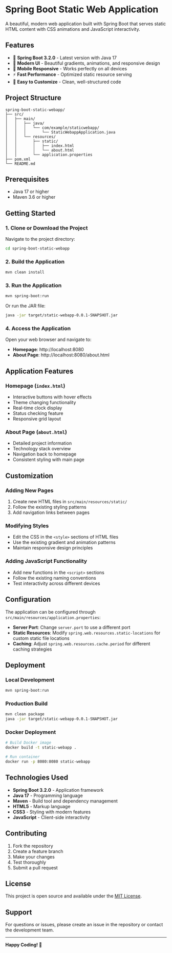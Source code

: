 # Spring Boot Static Web Application

A beautiful, modern web application built with Spring Boot that serves static HTML content with CSS animations and JavaScript interactivity.

## Features

- 🚀 **Spring Boot 3.2.0** - Latest version with Java 17
- 🎨 **Modern UI** - Beautiful gradients, animations, and responsive design
- 📱 **Mobile Responsive** - Works perfectly on all devices
- ⚡ **Fast Performance** - Optimized static resource serving
- 🔧 **Easy to Customize** - Clean, well-structured code

## Project Structure

```
spring-boot-static-webapp/
├── src/
│   ├── main/
│   │   ├── java/
│   │   │   └── com/example/staticwebapp/
│   │   │       └── StaticWebappApplication.java
│   │   └── resources/
│   │       ├── static/
│   │       │   ├── index.html
│   │       │   └── about.html
│   │       └── application.properties
├── pom.xml
└── README.md
```

## Prerequisites

- Java 17 or higher
- Maven 3.6 or higher

## Getting Started

### 1. Clone or Download the Project

Navigate to the project directory:
```bash
cd spring-boot-static-webapp
```

### 2. Build the Application

```bash
mvn clean install
```

### 3. Run the Application

```bash
mvn spring-boot:run
```

Or run the JAR file:
```bash
java -jar target/static-webapp-0.0.1-SNAPSHOT.jar
```

### 4. Access the Application

Open your web browser and navigate to:
- **Homepage**: http://localhost:8080
- **About Page**: http://localhost:8080/about.html

## Application Features

### Homepage (`index.html`)
- Interactive buttons with hover effects
- Theme changing functionality
- Real-time clock display
- Status checking feature
- Responsive grid layout

### About Page (`about.html`)
- Detailed project information
- Technology stack overview
- Navigation back to homepage
- Consistent styling with main page

## Customization

### Adding New Pages
1. Create new HTML files in `src/main/resources/static/`
2. Follow the existing styling patterns
3. Add navigation links between pages

### Modifying Styles
- Edit the CSS in the `<style>` sections of HTML files
- Use the existing gradient and animation patterns
- Maintain responsive design principles

### Adding JavaScript Functionality
- Add new functions in the `<script>` sections
- Follow the existing naming conventions
- Test interactivity across different devices

## Configuration

The application can be configured through `src/main/resources/application.properties`:

- **Server Port**: Change `server.port` to use a different port
- **Static Resources**: Modify `spring.web.resources.static-locations` for custom static file locations
- **Caching**: Adjust `spring.web.resources.cache.period` for different caching strategies

## Deployment

### Local Development
```bash
mvn spring-boot:run
```

### Production Build
```bash
mvn clean package
java -jar target/static-webapp-0.0.1-SNAPSHOT.jar
```

### Docker Deployment
```bash
# Build Docker image
docker build -t static-webapp .

# Run container
docker run -p 8080:8080 static-webapp
```

## Technologies Used

- **Spring Boot 3.2.0** - Application framework
- **Java 17** - Programming language
- **Maven** - Build tool and dependency management
- **HTML5** - Markup language
- **CSS3** - Styling with modern features
- **JavaScript** - Client-side interactivity

## Contributing

1. Fork the repository
2. Create a feature branch
3. Make your changes
4. Test thoroughly
5. Submit a pull request

## License

This project is open source and available under the [MIT License](LICENSE).

## Support

For questions or issues, please create an issue in the repository or contact the development team.

---

**Happy Coding! 🚀** 